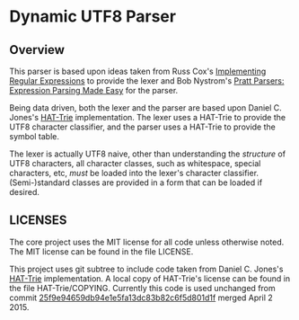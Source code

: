 # Dynamic UTF8 Parser

## Overview

This parser is based upon ideas taken from Russ Cox's [Implementing 
Regular Expressions](https://swtch.com/~rsc/regexp/) to provide the 
lexer and Bob Nystrom's [Pratt Parsers: Expression Parsing Made 
Easy](http://journal.stuffwithstuff.com/2011/03/19/pratt-parsers-expression-parsing-made-easy/) 
for the parser.

Being data driven, both the lexer and the parser are based upon Daniel 
C. Jones's [HAT-Trie](https://github.com/dcjones/hat-trie) 
implementation.  The lexer uses a HAT-Trie to provide the UTF8 
character classifier, and the parser uses a HAT-Trie to provide the 
symbol table.

The lexer is actually UTF8 naive, other than understanding the 
*structure* of UTF8 characters, all character classes, such as 
whitespace, special characters, etc, *must* be loaded into the lexer's 
character classifier. (Semi-)standard classes are provided in a form 
that can be loaded if desired.

## LICENSES

The core project uses the MIT license for all code unless otherwise 
noted. The MIT license can be found in the file LICENSE.

This project uses git subtree to include code taken from Daniel C. 
Jones's [HAT-Trie](https://github.com/dcjones/hat-trie) implementation. 
A local copy of HAT-Trie's license can be found in the file 
HAT-Trie/COPYING. Currently this code is used unchanged from commit 
[25f9e94659db94e1e5fa13dc83b82c6f5d801d1f](https://github.com/dcjones/hat-trie/commit/25f9e94659db94e1e5fa13dc83b82c6f5d801d1f) 
merged April 2 2015.
